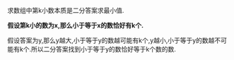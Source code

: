 求数组中第k小数本质是二分答案求最小值.

**假设第k小的数为x,那么小于等于x的数恰好有k个.**

假设答案为y,那么y越大,小于等于y的数越可能有k个,y越小,小于等于y的数越不可能有k个.所以二分答案找到小于等于y的数恰好等于k个数的数.